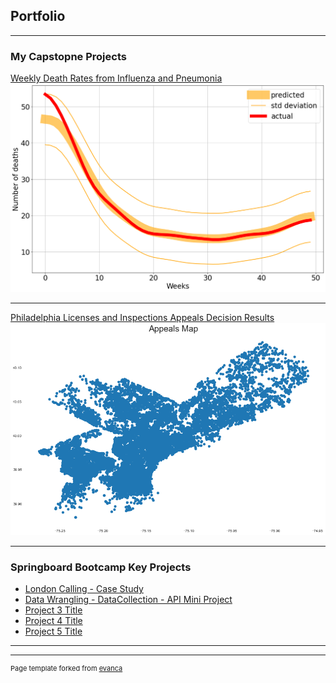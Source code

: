 ## Portfolio

---

### My Capstopne Projects 

[Weekly Death Rates from Influenza and Pneumonia](https://github.com/adreyzin/CapstoneTwoRepo)
<img src="https://raw.githubusercontent.com/adreyzin/CapstoneTwoRepo/master/images/Influenza%20Pneumonia%20Prediction.png"/>

---
[Philadelphia Licenses and Inspections Appeals Decision Results](https://github.com/adreyzin/Philly_L_and_I_Appeals)
<img src="https://raw.githubusercontent.com/adreyzin/Philly_L_and_I_Appeals/main/images/appeal_map.png"/>

---

### Springboard Bootcamp Key Projects

- [London Calling - Case Study](https://github.com/adreyzin/mySpringboardRepo/blob/master/4.3%20Case%20Study%20-%20London%20Calling!.ipynb)
- [Data Wrangling - DataCollection - API Mini Project](https://github.com/adreyzin/mySpringboardRepo/blob/master/7.2%20Data%20Wrangling.DataCollection.API%20Mini%20Project.ipynb)
- [Project 3 Title](http://example.com/)
- [Project 4 Title](http://example.com/)
- [Project 5 Title](http://example.com/)

---




---
<p style="font-size:11px">Page template forked from <a href="https://github.com/evanca/quick-portfolio">evanca</a></p>
<!-- Remove above link if you don't want to attibute -->
